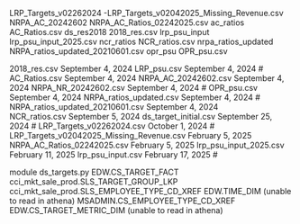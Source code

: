 LRP_Targets_v02262024  -LRP_Targets_v02042025_Missing_Revenue.csv
NRPA_AC_20242602        NRPA_AC_Ratios_02242025.csv
ac_ratios               AC_Ratios.csv
ds_res2018              2018_res.csv
lrp_psu_input           lrp_psu_input_2025.csv
ncr_ratios              NCR_ratios.csv
nrpa_ratios_updated     NRPA_ratios_updated_20210601.csv
opr_psu                 OPR_psu.csv

2018_res.csv                                  September 4, 2024
LRP_psu.csv                                   September 4, 2024          #
AC_Ratios.csv                                 September 4, 2024
NRPA_AC_20242602.csv                          September 4, 2024
NRPA_NR_20242602.csv                          September 4, 2024          #
OPR_psu.csv                                   September 4, 2024
NRPA_ratios_updated.csv                       September 4, 2024          #
NRPA_ratios_updated_20210601.csv              September 4, 2024          
NCR_ratios.csv                                September 5, 2024
ds_target_initial.csv                         September 25, 2024         #
LRP_Targets_v02262024.csv                     October 1, 2024            #
LRP_Targets_v02042025_Missing_Revenue.csv     February 5, 2025
NRPA_AC_Ratios_02242025.csv                   February 5, 2025
lrp_psu_input_2025.csv                        February 11, 2025
lrp_psu_input.csv                             February 17, 2025          #

module ds_targets.py
EDW.CS_TARGET_FACT
cci_mkt_sale_prod.SLS_TARGET_GROUP_LKP
cci_mkt_sale_prod.SLS_EMPLOYEE_TYPE_CD_XREF
EDW.TIME_DIM (unable to read in athena)
MSADMIN.CS_EMPLOYEE_TYPE_CD_XREF
EDW.CS_TARGET_METRIC_DIM (unable to read in athena)
